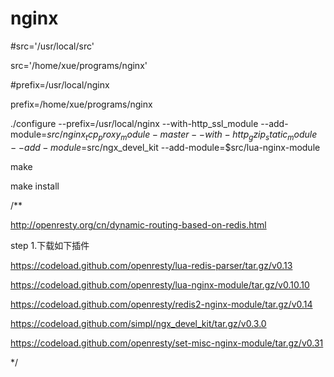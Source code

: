 # nginx

#src='/usr/local/src'

src='/home/xue/programs/nginx'

#prefix=/usr/local/nginx

prefix=/home/xue/programs/nginx

./configure --prefix=/usr/local/nginx  --with-http_ssl_module --add-module=$src/nginx_tcp_proxy_module-master --with-http_gzip_static_module --add-module=$src/ngx_devel_kit  --add-module=$src/lua-nginx-module

make

make install

/**

http://openresty.org/cn/dynamic-routing-based-on-redis.html

step 1.下载如下插件

https://codeload.github.com/openresty/lua-redis-parser/tar.gz/v0.13

https://codeload.github.com/openresty/lua-nginx-module/tar.gz/v0.10.10

https://codeload.github.com/openresty/redis2-nginx-module/tar.gz/v0.14

https://codeload.github.com/simpl/ngx_devel_kit/tar.gz/v0.3.0

https://codeload.github.com/openresty/set-misc-nginx-module/tar.gz/v0.31

*/
